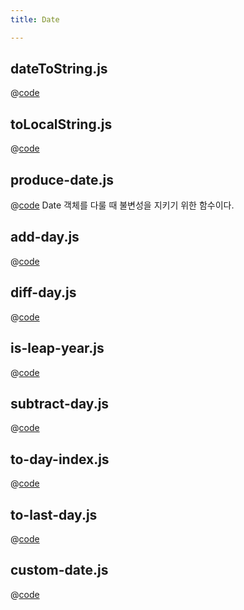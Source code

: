 ```yaml
---
title: Date

---
```


## dateToString.js
@[code](@/docs/fe-dev/code-snippets/Javascript/Date/dateToString.ts)

## toLocalString.js
@[code](@/docs/fe-dev/code-snippets/Javascript/Date/toLocalString.js)

## produce-date.js
@[code](@/docs/fe-dev/code-snippets/Javascript/Date/fp/produce-date.js)
Date 객체를 다룰 때 불변성을 지키기 위한 함수이다.

## add-day.js
@[code](@/docs/fe-dev/code-snippets/Javascript/Date/fp/add-day.js)

## diff-day.js
@[code](@/docs/fe-dev/code-snippets/Javascript/Date/fp/diff-day.js)

## is-leap-year.js
@[code](@/docs/fe-dev/code-snippets/Javascript/Date/fp/is-leap-year.js)

## subtract-day.js
@[code](@/docs/fe-dev/code-snippets/Javascript/Date/fp/subtract-day.js)

## to-day-index.js
@[code](@/docs/fe-dev/code-snippets/Javascript/Date/fp/to-day-index.js)

## to-last-day.js
@[code](@/docs/fe-dev/code-snippets/Javascript/Date/fp/to-last-day.js)

## custom-date.js
@[code](@/docs/fe-dev/code-snippets/Javascript/Date/fp/custom-date.js)

